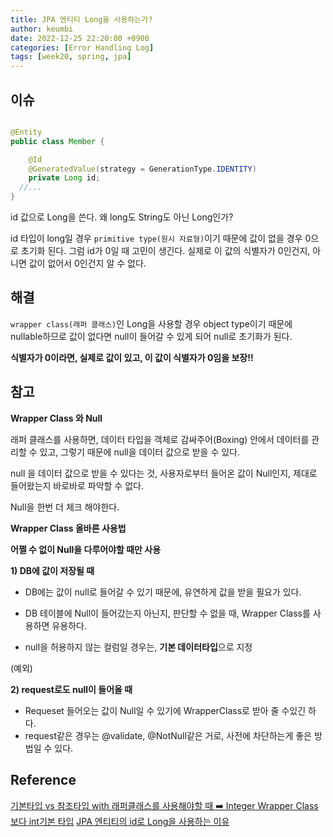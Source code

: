 ```yaml
---
title: JPA 엔티티 Long을 사용하는가?
author: keumbi
date: 2022-12-25 22:20:00 +0900
categories: [Error Handling Log]
tags: [week20, spring, jpa]
---
```


## 이슈

```java

@Entity
public class Member {

    @Id
    @GeneratedValue(strategy = GenerationType.IDENTITY)
    private Long id;
  //...
}
```

id 값으로 Long을 쓴다. 왜 long도 String도 아닌 Long인가?

id 타입이 long일 경우 `primitive type(원시 자료형)`이기 때문에 값이 없을 경우 0으로 초기화 된다. 그럼 id가 0일 때 고민이 생긴다. 실제로 이 값의 식별자가 0인건지, 아니면 값이 없어서 0인건지 알 수 없다.

## 해결

`wrapper class(래퍼 클래스)`인 Long을 사용할 경우 object type이기 때문에 nullable하므로 값이 없다면 null이 들어갈 수 있게 되어 null로 초기화가 된다.

**식별자가 0이라면, 실제로 값이 있고, 이 값이 식별자가 0임을 보장!!**

## 참고

**Wrapper Class 와 Null**

래퍼 클래스를 사용하면, 데이터 타입을 객체로 감싸주어(Boxing) 안에서 데이터를 관리할 수 있고, 그렇기 때문에 null을 데이터 값으로 받을 수 있다.

null 을 데이터 값으로 받을 수 있다는 것, 사용자로부터 들어온 값이 Null인지, 제대로 들어왔는지 바로바로 파악할 수 없다.

Null을 한번 더 체크 해야한다.

**Wrapper Class 올바른 사용법**

**어쩔 수 없이 Null을 다루어야할 때만 사용**

**1) DB에 값이 저장될 때**

- DB에는 값이 null로 들어갈 수 있기 때문에, 유연하게 값을 받을 필요가 있다.
- DB 테이블에 Null이 들어갔는지 아닌지, 판단할 수 없을 때, Wrapper Class를 사용하면 유용하다.

- null을 허용하지 않는 컬럼일 경우는, **기본 데이터타입**으로 지정

(예외)

**2) request로도 null이 들어올 때**

- Requeset 들어오는 값이 Null일 수 있기에 WrapperClass로 받아 줄 수있긴 하다.
- request같은 경우는 @validate, @NotNull같은 거로, 사전에 차단하는게 좋은 방법일 수 있다.

## Reference
[기본타입 vs 참조타입 with 래퍼클래스를 사용해야할 때 ➡️ Integer Wrapper Class 보다 int기본 타입](https://thalals.tistory.com/330)
[JPA 엔티티의 id로 Long을 사용하는 이유](https://shirohoo.github.io/spring/spring-data-jpa/2021-03-23-what-long/)

